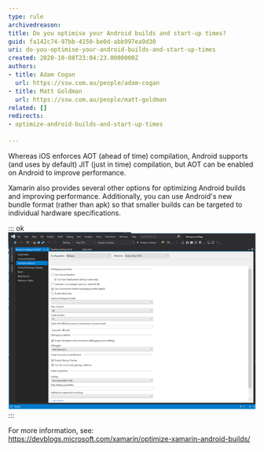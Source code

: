 ```yaml
---
type: rule
archivedreason: 
title: Do you optimise your Android builds and start-up times?
guid: fa142c74-97bb-4150-be0d-abb997ea9d30
uri: do-you-optimise-your-android-builds-and-start-up-times
created: 2020-10-08T23:04:23.0000000Z
authors:
- title: Adam Cogan
  url: https://ssw.com.au/people/adam-cogan
- title: Matt Goldman
  url: https://ssw.com.au/people/matt-goldman
related: []
redirects:
- optimize-android-builds-and-start-up-times

---
```


Whereas iOS enforces AOT (ahead of time) compilation, Android supports (and uses by default) JIT (just in time) compilation, but AOT can be enabled on Android to improve performance.

<!--endintro-->

Xamarin also provides several other options for optimizing Android builds and improving performance. Additionally, you can use Android's new bundle format (rather than apk) so that smaller builds can be targeted to individual hardware specifications.

::: ok  
![Figure: Using the d8 compiler and r8 code shrinker can improve your Android app performance, and enabling startup tracing can help you identify performance issues](android-startup.png)  
:::  

For more information, see: https://devblogs.microsoft.com/xamarin/optimize-xamarin-android-builds/
